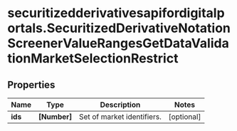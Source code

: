# securitizedderivativesapifordigitalportals.SecuritizedDerivativeNotationScreenerValueRangesGetDataValidationMarketSelectionRestrict

## Properties

Name | Type | Description | Notes
------------ | ------------- | ------------- | -------------
**ids** | **[Number]** | Set of market identifiers. | [optional] 


